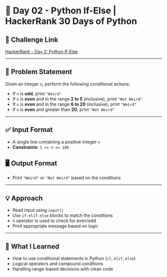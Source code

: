 # 📅 Day 02 - Python If-Else | HackerRank 30 Days of Python

## 🔹 Challenge Link
[HackerRank - Day 2: Python If-Else](https://www.hackerrank.com/challenges/py-if-else/problem)

---

## 📌 Problem Statement

Given an integer `n`, perform the following conditional actions:

- If `n` is **odd**, print `"Weird"`
- If `n` is **even** and in the range **2 to 5** (inclusive), print `"Not Weird"`
- If `n` is **even** and in the range **6 to 20** (inclusive), print `"Weird"`
- If `n` is **even** and greater than **20**, print `"Not Weird"`

---

## ✅ Input Format
- A single line containing a positive integer `n`  
- **Constraints**: `1 <= n <= 100`

## 🖥️ Output Format
- Print `"Weird"` or `"Not Weird"` based on the conditions

---

## 💡 Approach

- Read input using `input()`
- Use `if-elif-else` blocks to match the conditions
- `%` operator is used to check for even/odd
- Print appropriate message based on logic

---

## 🧠 What I Learned

- How to use conditional statements in Python (`if`, `elif`, `else`)
- Logical operators and compound conditions
- Handling range-based decisions with clean code

